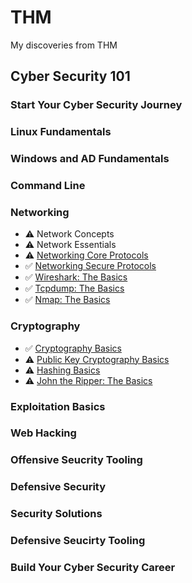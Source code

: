 # THM
My discoveries from THM


## Cyber Security 101
### Start Your Cyber Security Journey
### Linux Fundamentals
### Windows and AD Fundamentals
### Command Line
### Networking
- ⚠️ Network Concepts
- ⚠️ Network Essentials
- ⚠️ [Networking Core Protocols](Rooms/NetworkingCoreProtocols.md)
- ✅ [Networking Secure Protocols](Rooms/NetworkingSecureProtocols.md)
- ✅ [Wireshark: The Basics](Rooms/WiresharkTheBasics.md)
- ✅ [Tcpdump: The Basics](Rooms/TcpdumpTheBasics.md)
- ✅ [Nmap: The Basics](Rooms/NmapTheBasics.md)
### Cryptography
- ✅ [Cryptography Basics](Rooms/CryptographyBasics.md)
- ⚠️ [Public Key Cryptography Basics](Rooms/PublicKeyCryptographyBasics.md)
- ⚠️ [Hashing Basics](Rooms/HashingBasics.md)
- ⚠️ [John the Ripper: The Basics](Rooms/JohntheRipperTheBasics.md)
### Exploitation Basics
### Web Hacking
### Offensive Seucrity Tooling
### Defensive Security
### Security Solutions
### Defensive Seucirty Tooling
### Build Your Cyber Security Career

